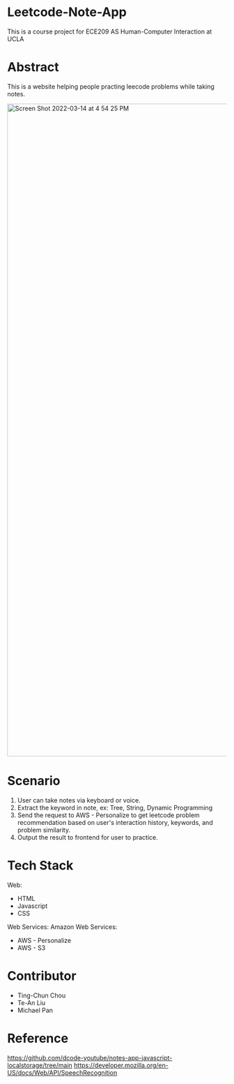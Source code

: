 # Leetcode-Note-App

This is a course project for ECE209 AS Human-Computer Interaction at UCLA

# Abstract
This is a website helping people practing leecode problems while taking notes.

<img width="1495" alt="Screen Shot 2022-03-14 at 4 54 25 PM" src="https://user-images.githubusercontent.com/54812971/158279757-b4674d3c-7345-478e-a1f2-fed6d15eefee.png">

# Scenario
1. User can take notes via keyboard or voice.
2. Extract the keyword in note, ex: Tree, String, Dynamic Programming
3. Send the request to AWS - Personalize to get leetcode problem recommendation based on user's interaction history, keywords, and problem similarity.
4. Output the result to frontend for user to practice.

# Tech Stack
Web: 
* HTML
* Javascript
* CSS

Web Services: 
  Amazon Web Services:
* AWS - Personalize
* AWS - S3

# Contributor
* Ting-Chun Chou
* Te-An Liu 
* Michael Pan

# Reference
https://github.com/dcode-youtube/notes-app-javascript-localstorage/tree/main
https://developer.mozilla.org/en-US/docs/Web/API/SpeechRecognition
